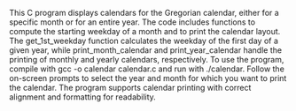 This C program displays calendars for the Gregorian calendar, either for a specific month or for an entire year. The code includes functions to compute the starting weekday of a month and to print the calendar layout. 
The get_1st_weekday function calculates the weekday of the first day of a given year, while print_month_calendar and print_year_calendar handle the printing of monthly and yearly calendars, respectively. To use the program, compile with gcc -o calendar calendar.c and run with ./calendar. Follow the on-screen prompts to select the year and month for which you want to print the calendar. The program supports calendar printing with correct alignment and formatting for readability.
